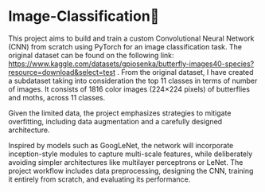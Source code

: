 # Image-Classification🦋

This project aims to build and train a custom Convolutional Neural Network (CNN) from scratch using PyTorch for an image classification task. The original dataset can be found on the following link: https://www.kaggle.com/datasets/gpiosenka/butterfly-images40-species?resource=download&select=test . From the original dataset, I have created a subdataset taking into consideration the top 11 classes in terms of number of images. It consists of 1816 color images (224×224 pixels) of butterflies and moths, across 11 classes.

Given the limited data, the project emphasizes strategies to mitigate overfitting, including data augmentation and a carefully designed architecture.

Inspired by models such as GoogLeNet, the network will incorporate inception-style modules to capture multi-scale features, while deliberately avoiding simpler architectures like multilayer perceptrons or LeNet. The project workflow includes data preprocessing, designing the CNN, training it entirely from scratch, and evaluating its performance.
